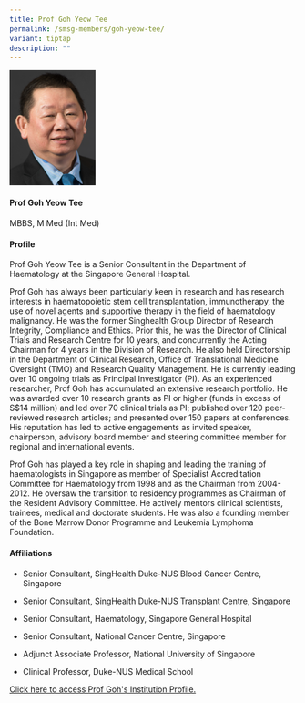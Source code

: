 ```yaml
---
title: Prof Goh Yeow Tee
permalink: /smsg-members/goh-yeow-tee/
variant: tiptap
description: ""
---
```

<p></p>
<div class="isomer-image-wrapper">
<img style="width: 30%;" height="auto" width="100%" alt="" src="/images/Singapore Myeloma Study Group/Member Photos/MTG___Prof_Goh_Yeow_Tee.png">
</div>
<h4><strong>Prof Goh Yeow Tee</strong></h4>
<p>MBBS, M Med (Int Med)</p>
<h4><strong>Profile</strong></h4>
<p>Prof Goh Yeow Tee is a Senior Consultant in the Department of Haematology
at the Singapore General Hospital.&nbsp;</p>
<p>Prof Goh has always been particularly keen in research and has research
interests in haematopoietic stem cell transplantation, immunotherapy, the
use of novel agents and supportive therapy in the field of haematology
malignancy. He was the former Singhealth Group Director of Research Integrity,
Compliance and Ethics. Prior this, he was the Director of Clinical Trials
and Research Centre for 10 years, and concurrently the Acting Chairman
for 4 years in the Division of Research. He also held Directorship in the
Department of Clinical Research, Office of Translational Medicine Oversight
(TMO) and Research Quality Management. He is currently leading over 10
ongoing trials as Principal Investigator (PI). As an experienced researcher,
Prof Goh has accumulated an extensive research portfolio. He was awarded
over 10 research grants as PI or higher (funds in excess of S$14 million)
and led over 70 clinical trials as PI; published over 120 peer-reviewed
research articles; and presented over 150 papers at conferences. His reputation
has led to active engagements as invited speaker, chairperson, advisory
board member and steering committee member for regional and international
events.</p>
<p>Prof Goh has played a key role in shaping and leading the training of
haematologists in Singapore as member of Specialist Accreditation Committee
for Haematology from 1998 and as the Chairman from 2004-2012. He oversaw
the transition to residency programmes as Chairman of the Resident Advisory
Committee. He actively mentors clinical scientists, trainees, medical and
doctorate students. He was also a founding member of the Bone Marrow Donor
Programme and Leukemia Lymphoma Foundation.</p>
<h4><strong>Affiliations</strong></h4>
<ul data-tight="true" class="tight">
<li>
<p>Senior Consultant, SingHealth Duke-NUS Blood Cancer Centre, Singapore</p>
</li>
<li>
<p>Senior Consultant, SingHealth Duke-NUS Transplant Centre, Singapore</p>
</li>
<li>
<p>Senior Consultant, Haematology, Singapore General Hospital&nbsp;</p>
</li>
<li>
<p>Senior Consultant, National Cancer Centre, Singapore&nbsp;</p>
</li>
<li>
<p>Adjunct Associate Professor, National University of Singapore&nbsp;</p>
</li>
<li>
<p>Clinical Professor, Duke-NUS Medical School</p>
</li>
</ul>
<p><a href="https://www.sgh.com.sg/profile/goh-yeow-tee" rel="noopener noreferrer nofollow" target="_blank">Click here to access Prof Goh's Institution Profile.</a>
</p>